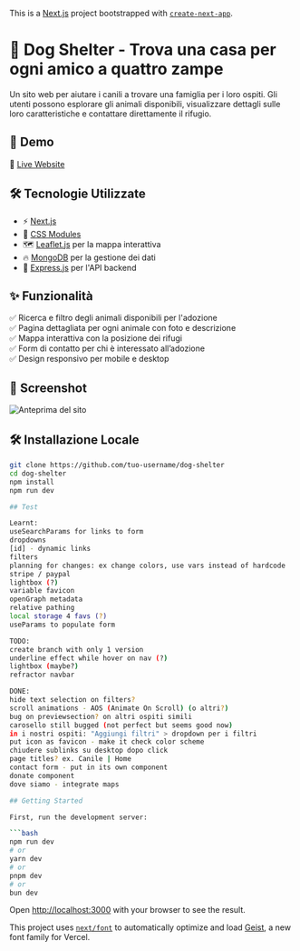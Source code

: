 This is a [Next.js](https://nextjs.org) project bootstrapped with [`create-next-app`](https://nextjs.org/docs/app/api-reference/cli/create-next-app).

# 🐶 Dog Shelter - Trova una casa per ogni amico a quattro zampe

Un sito web per aiutare i canili a trovare una famiglia per i loro ospiti. Gli utenti possono esplorare gli animali disponibili, visualizzare dettagli sulle loro caratteristiche e contattare direttamente il rifugio.

## 🚀 Demo

🔗 [Live Website](https://caniledimacondo.net)

## 🛠 Tecnologie Utilizzate

- ⚡ [Next.js](https://nextjs.org/)
- 🎨 [CSS Modules](https://github.com/css-modules/css-modules)
- 🗺️ [Leaflet.js](https://leafletjs.com/) per la mappa interattiva
- 🔥 [MongoDB](https://www.mongodb.com/) per la gestione dei dati
- 📡 [Express.js](https://expressjs.com/) per l'API backend

## ✨ Funzionalità

✅ Ricerca e filtro degli animali disponibili per l'adozione  
✅ Pagina dettagliata per ogni animale con foto e descrizione  
✅ Mappa interattiva con la posizione dei rifugi  
✅ Form di contatto per chi è interessato all’adozione  
✅ Design responsivo per mobile e desktop

## 📸 Screenshot

![Anteprima del sito](https://via.placeholder.com/800x400.png?text=Screenshot+del+progetto)

## 🛠 Installazione Locale

````bash
git clone https://github.com/tuo-username/dog-shelter
cd dog-shelter
npm install
npm run dev

## Test

Learnt:
useSearchParams for links to form
dropdowns
[id] - dynamic links
filters
planning for changes: ex change colors, use vars instead of hardcode
stripe / paypal
lightbox (?)
variable favicon
openGraph metadata
relative pathing
local storage 4 favs (?)
useParams to populate form

TODO:
create branch with only 1 version
underline effect while hover on nav (?)
lightbox (maybe?)
refractor navbar

DONE:
hide text selection on filters?
scroll animations - AOS (Animate On Scroll) (o altri?)
bug on previewsection? on altri ospiti simili
carosello still bugged (not perfect but seems good now)
in i nostri ospiti: "Aggiungi filtri" > dropdown per i filtri
put icon as favicon - make it check color scheme
chiudere sublinks su desktop dopo click
page titles? ex. Canile | Home
contact form - put in its own component
donate component
dove siamo - integrate maps

## Getting Started

First, run the development server:

```bash
npm run dev
# or
yarn dev
# or
pnpm dev
# or
bun dev
````

Open [http://localhost:3000](http://localhost:3000) with your browser to see the result.

This project uses [`next/font`](https://nextjs.org/docs/app/building-your-application/optimizing/fonts) to automatically optimize and load [Geist](https://vercel.com/font), a new font family for Vercel.
